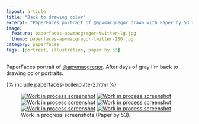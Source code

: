 ```yaml
---
layout: article
title: "Back to drawing color"
excerpt: "PaperFaces portrait of @apvmacgregor drawn with Paper by 53 on an iPad."
image: 
  feature: paperfaces-apvmacgregor-twitter-lg.jpg
  thumb: paperfaces-apvmacgregor-twitter-150.jpg
category: paperfaces
tags: [portrait, illustration, paper by 53]
---
```


PaperFaces portrait of [@apvmacgregor](http://twitter.com/apvmacgregor). After days of gray I'm back to drawing color portraits.

{% include paperfaces-boilerplate-2.html %}

<figure class="half">
	<a href="{{ site.url }}/images/paperfaces-apvmacgregor-process-1-lg.jpg"><img src="{{ site.url }}/images/paperfaces-apvmacgregor-process-1-600.jpg" alt="Work in process screenshot"></a>
	<a href="{{ site.url }}/images/paperfaces-apvmacgregor-process-2-lg.jpg"><img src="{{ site.url }}/images/paperfaces-apvmacgregor-process-2-600.jpg" alt="Work in process screenshot"></a>
	<a href="{{ site.url }}/images/paperfaces-apvmacgregor-process-3-lg.jpg"><img src="{{ site.url }}/images/paperfaces-apvmacgregor-process-3-600.jpg" alt="Work in process screenshot"></a>
	<a href="{{ site.url }}/images/paperfaces-apvmacgregor-process-4-lg.jpg"><img src="{{ site.url }}/images/paperfaces-apvmacgregor-process-4-600.jpg" alt="Work in process screenshot"></a>
	<a href="{{ site.url }}/images/paperfaces-apvmacgregor-process-5-lg.jpg"><img src="{{ site.url }}/images/paperfaces-apvmacgregor-process-5-600.jpg" alt="Work in process screenshot"></a>
	<a href="{{ site.url }}/images/paperfaces-apvmacgregor-process-6-lg.jpg"><img src="{{ site.url }}/images/paperfaces-apvmacgregor-process-6-600.jpg" alt="Work in process screenshot"></a>
	<figcaption>Work in progress screenshots (Paper by 53).</figcaption>
</figure>